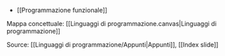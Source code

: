 - [[Programmazione funzionale]]

Mappa concettuale: [[Linguaggi di programmazione.canvas|Linguaggi di programmazione]]

Source: [[Linguaggi di programmazione/Appunti|Appunti]], [[Index slide]]